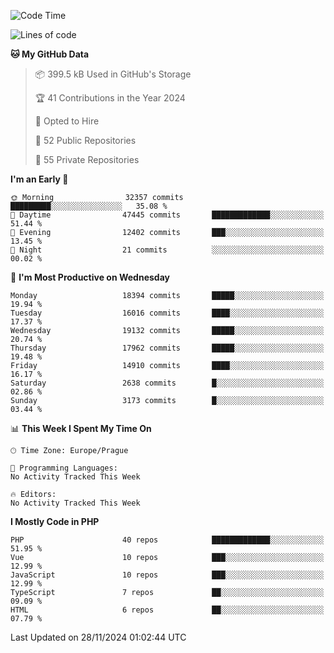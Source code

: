 <!--START_SECTION:waka-->
![Code Time](http://img.shields.io/badge/Code%20Time-1%2C583%20hrs%2058%20mins-blue)

![Lines of code](https://img.shields.io/badge/From%20Hello%20World%20I%27ve%20Written-28.9%20million%20lines%20of%20code-blue)

**🐱 My GitHub Data** 

> 📦 399.5 kB Used in GitHub's Storage 
 > 
> 🏆 41 Contributions in the Year 2024
 > 
> 💼 Opted to Hire
 > 
> 📜 52 Public Repositories 
 > 
> 🔑 55 Private Repositories 
 > 
**I'm an Early 🐤** 

```text
🌞 Morning                32357 commits       █████████░░░░░░░░░░░░░░░░   35.08 % 
🌆 Daytime                47445 commits       █████████████░░░░░░░░░░░░   51.44 % 
🌃 Evening                12402 commits       ███░░░░░░░░░░░░░░░░░░░░░░   13.45 % 
🌙 Night                  21 commits          ░░░░░░░░░░░░░░░░░░░░░░░░░   00.02 % 
```
📅 **I'm Most Productive on Wednesday** 

```text
Monday                   18394 commits       █████░░░░░░░░░░░░░░░░░░░░   19.94 % 
Tuesday                  16016 commits       ████░░░░░░░░░░░░░░░░░░░░░   17.37 % 
Wednesday                19132 commits       █████░░░░░░░░░░░░░░░░░░░░   20.74 % 
Thursday                 17962 commits       █████░░░░░░░░░░░░░░░░░░░░   19.48 % 
Friday                   14910 commits       ████░░░░░░░░░░░░░░░░░░░░░   16.17 % 
Saturday                 2638 commits        █░░░░░░░░░░░░░░░░░░░░░░░░   02.86 % 
Sunday                   3173 commits        █░░░░░░░░░░░░░░░░░░░░░░░░   03.44 % 
```


📊 **This Week I Spent My Time On** 

```text
🕑︎ Time Zone: Europe/Prague

💬 Programming Languages: 
No Activity Tracked This Week

🔥 Editors: 
No Activity Tracked This Week
```

**I Mostly Code in PHP** 

```text
PHP                      40 repos            █████████████░░░░░░░░░░░░   51.95 % 
Vue                      10 repos            ███░░░░░░░░░░░░░░░░░░░░░░   12.99 % 
JavaScript               10 repos            ███░░░░░░░░░░░░░░░░░░░░░░   12.99 % 
TypeScript               7 repos             ██░░░░░░░░░░░░░░░░░░░░░░░   09.09 % 
HTML                     6 repos             ██░░░░░░░░░░░░░░░░░░░░░░░   07.79 % 
```




 Last Updated on 28/11/2024 01:02:44 UTC
<!--END_SECTION:waka-->
<!--
**AlexKratky/AlexKratky** is a ✨ _special_ ✨ repository because its `README.md` (this file) appears on your GitHub profile.

Here are some ideas to get you started:

- 🔭 I’m currently working on ...
- 🌱 I’m currently learning ...
- 👯 I’m looking to collaborate on ...
- 🤔 I’m looking for help with ...
- 💬 Ask me about ...
- 📫 How to reach me: ...
- 😄 Pronouns: ...
- ⚡ Fun fact: ...
-->
